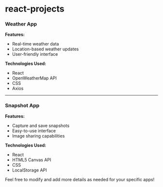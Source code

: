 # react-projects

### Weather App

**Features:**
- Real-time weather data
- Location-based weather updates
- User-friendly interface

**Technologies Used:**
- React
- OpenWeatherMap API
- CSS
- Axios

---

### Snapshot App

**Features:**
- Capture and save snapshots
- Easy-to-use interface
- Image sharing capabilities

**Technologies Used:**
- React
- HTML5 Canvas API
- CSS
- LocalStorage API

Feel free to modify and add more details as needed for your specific apps!

